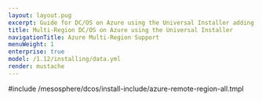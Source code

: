 ```yaml
---
layout: layout.pug
excerpt: Guide for DC/OS on Azure using the Universal Installer adding a remote region.
title: Multi-Region DC/OS on Azure using the Universal Installer
navigationTitle: Azure Multi-Region Support
menuWeight: 1
enterprise: true
model: /1.12/installing/data.yml
render: mustache
---
```


#include /mesosphere/dcos/install-include/azure-remote-region-all.tmpl
